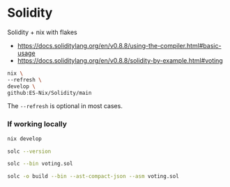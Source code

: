# Solidity

Solidity + nix with flakes


- https://docs.soliditylang.org/en/v0.8.8/using-the-compiler.html#basic-usage
- https://docs.soliditylang.org/en/v0.8.8/solidity-by-example.html#voting


```bash
nix \
--refresh \
develop \
github:ES-Nix/Solidity/main
```

The `--refresh` is optional in most cases.


### If working locally

```bash
nix develop
```

```bash
solc --version
```

```bash
solc --bin voting.sol
```

```bash
solc -o build --bin --ast-compact-json --asm voting.sol
```

